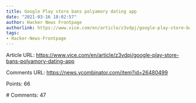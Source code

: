```yaml
---
title: Google Play store bans polyamory dating app
date: "2021-03-16 18:02:57"
author: Hacker News Frontpage
authorlink: https://www.vice.com/en/article/z3vdpj/google-play-store-bans-polyamory-dating-app
tags:
- Hacker-News-Frontpage
---
```


<p>Article URL: <a href="https://www.vice.com/en/article/z3vdpj/google-play-store-bans-polyamory-dating-app">https://www.vice.com/en/article/z3vdpj/google-play-store-bans-polyamory-dating-app</a></p>
<p>Comments URL: <a href="https://news.ycombinator.com/item?id=26480499">https://news.ycombinator.com/item?id=26480499</a></p>
<p>Points: 66</p>
<p># Comments: 47</p>

